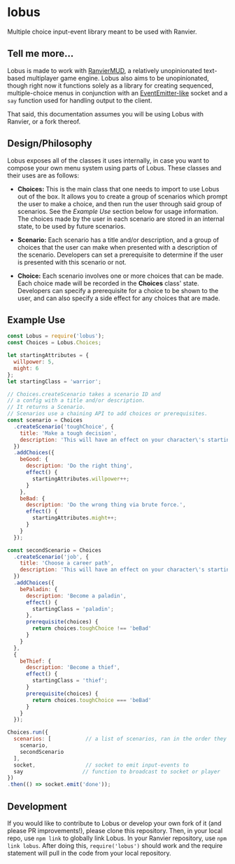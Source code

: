 # lobus

Multiple choice input-event library meant to be used with Ranvier.

## Tell me more...

Lobus is made to work with [RanvierMUD](http://www.ranviermud.com/), a relatively unopinionated text-based multiplayer game engine. Lobus also aims to be unopinionated, though right now it functions solely as a library for creating sequenced, multiple-choice menus in conjunction with an [EventEmitter-like](https://nodejs.org/api/events.html) socket and a `say` function used for handling output to the client.

That said, this documentation assumes you will be using Lobus with Ranvier, or a fork thereof.

## Design/Philosophy

Lobus exposes all of the classes it uses internally, in case you want to compose your own menu system using parts of Lobus. These classes and their uses are as follows:

- **Choices:**
  This is the main class that one needs to import to use Lobus out of the box. It allows you to create a group of scenarios which prompt the user to make a choice, and then run the user through said group of scenarios. See the _Example Use_ section below for usage information. The choices made by the user in each scenario are stored in an internal state, to be used by future scenarios.

- **Scenario:**
  Each scenario has a title and/or description, and a group of choices that the user can make when presented with a description of the scenario. Developers can set a prerequisite to determine if the user is presented with this scenario or not.

- **Choice:**
  Each scenario involves one or more choices that can be made. Each choice made will be recorded in the **Choices** class' state. Developers can specify a prerequisite for a choice to be shown to the user, and can also specify a side effect for any choices that are made.

## Example Use

  ```javascript
  const Lobus = require('lobus');
  const Choices = Lobus.Choices;

  let startingAttributes = {
    willpower: 5,
    might: 6
  };
  let startingClass = 'warrior';

  // Choices.createScenario takes a scenario ID and
  // a config with a title and/or description.
  // It returns a Scenario.
  // Scenarios use a chaining API to add choices or prerequisites.
  const scenario = Choices
    .createScenario('toughChoice', {
      title: 'Make a tough decision',
      description: 'This will have an effect on your character\'s starting equipment or whatever.'
    })
    .addChoices({
      beGood: {
        description: 'Do the right thing',
        effect() {
          startingAttributes.willpower++;
        }
      },
      beBad: {
        description: 'Do the wrong thing via brute force.',
        effect() {
          startingAttributes.might++;
        }
      }
    });

  const secondScenario = Choices
    .createScenario('job', {
      title: 'Choose a career path',
      description: 'This will have an effect on your character\'s starting skills or whatever.'
    })
    .addChoices({
      bePaladin: {
        description: 'Become a paladin',
        effect() {
          startingClass = 'paladin';
        },
        prerequisite(choices) {
          return choices.toughChoice !== 'beBad'
        }
      }
    },
    {
      beThief: {
        description: 'Become a thief',
        effect() {
          startingClass = 'thief';
        }
        prerequisite(choices) {
          return choices.toughChoice === 'beBad'
        }
      }
    });

  Choices.run({
    scenarios: [           // a list of scenarios, ran in the order they are defined
      scenario,
      secondScenario
    ],
    socket,                // socket to emit input-events to
    say                   // function to broadcast to socket or player
  })
  .then(() => socket.emit('done'));

  ```

  ## Development

  If you would like to contribute to Lobus or develop your own fork of it (and please PR improvements!), please clone this repository. Then, in your local repo, use `npm link` to globally link Lobus. In your Ranvier repository, use `npm link lobus`. After doing this, `require('lobus')` should work and the require statement will pull in the code from your local repository.
